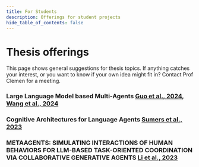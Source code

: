 ```yaml
---
title: For Students
description: Offerings for student projects
hide_table_of_contents: false
---
```


# Thesis offerings

This page shows general suggestions for thesis topics. If anything catches your interest, or you want to know if your own idea might fit in? Contact Prof Clemen for a meeting.

### Large Language Model based Multi-Agents [Guo et al., 2024](http://arxiv.org/abs/2402.01680), [Wang et al., 2024](https://link.springer.com/10.1007/s11704-024-40231-1)
### Cognitive Architectures for Language Agents [Sumers et al., 2023](http://arxiv.org/abs/2309.02427)
### METAAGENTS: SIMULATING INTERACTIONS OF HUMAN BEHAVIORS FOR LLM-BASED TASK-ORIENTED COORDINATION VIA COLLABORATIVE GENERATIVE AGENTS [Li et al., 2023](http://arxiv.org/abs/2310.06500)
